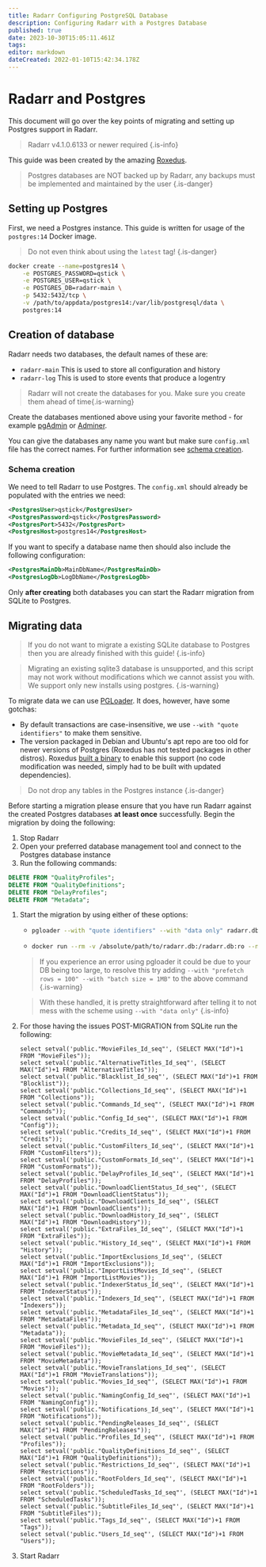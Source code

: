 ```yaml
---
title: Radarr Configuring PostgreSQL Database
description: Configuring Radarr with a Postgres Database
published: true
date: 2023-10-30T15:05:11.461Z
tags: 
editor: markdown
dateCreated: 2022-01-10T15:42:34.178Z
---
```


# Radarr and Postgres

This document will go over the key points of migrating and setting up Postgres support in Radarr.

> Radarr v4.1.0.6133 or newer required
{.is-info}

This guide was been created by the amazing [Roxedus](https://github.com/Roxedus).

> Postgres databases are NOT backed up by Radarr, any backups must be implemented and maintained by the user
{.is-danger}

## Setting up Postgres

 First, we need a Postgres instance. This guide is written for usage of the `postgres:14` Docker image.

 > Do not even think about using the `latest` tag! {.is-danger}

```bash
docker create --name=postgres14 \
    -e POSTGRES_PASSWORD=qstick \
    -e POSTGRES_USER=qstick \
    -e POSTGRES_DB=radarr-main \
    -p 5432:5432/tcp \
    -v /path/to/appdata/postgres14:/var/lib/postgresql/data \
    postgres:14
```

## Creation of database

Radarr needs two databases, the default names of these are:

- `radarr-main`   This is used to store all configuration and history
- `radarr-log`    This is used to store events that produce a logentry

> Radarr will not create the databases for you. Make sure you create them ahead of time{.is-warning}

Create the databases mentioned above using your favorite method - for example [pgAdmin](https://www.pgadmin.org/) or [Adminer](https://www.adminer.org/).

You can give the databases any name you want but make sure `config.xml` file has the correct names. For further information see [schema creation](/radarr/postgres-setup#schema-creation).

### Schema creation

 We need to tell Radarr to use Postgres. The `config.xml` should already be populated with the entries we need:

```xml
<PostgresUser>qstick</PostgresUser>
<PostgresPassword>qstick</PostgresPassword>
<PostgresPort>5432</PostgresPort>
<PostgresHost>postgres14</PostgresHost>
```

If you want to specify a database name then should also include the following configuration:

```xml
<PostgresMainDb>MainDbName</PostgresMainDb>
<PostgresLogDb>LogDbName</PostgresLogDb>
```

Only **after creating** both databases you can start the Radarr migration from SQLite to Postgres.

## Migrating data

> If you do not want to migrate a existing SQLite database to Postgres then you are already finished with this guide! {.is-info}

> Migrating an existing sqlite3 database is unsupported, and this script may not work without modifications which we cannot assist you with. We support only new installs using postgres. {.is-warning}

To migrate data we can use [PGLoader](https://github.com/dimitri/pgloader). It does, however, have some gotchas:

- By default transactions are case-insensitive, we use `--with "quote identifiers"` to make them sensitive.
- The version packaged in Debian and Ubuntu's apt repo are too old for newer versions of Postgres (Roxedus has not tested packages in other distros).
  Roxedus [built a binary](https://github.com/Roxedus/Pgloader-bin) to enable this support (no code modification was needed, simply had to be built with updated dependencies).

> Do not drop any tables in the Postgres instance {.is-danger}

Before starting a migration please ensure that you have run Radarr against the created Postgres databases **at least once** successfully. Begin the migration by doing the following:

1. Stop Radarr
1. Open your preferred database management tool and connect to the Postgres database instance
1. Run the following commands:

```SQL
DELETE FROM "QualityProfiles";
DELETE FROM "QualityDefinitions";
DELETE FROM "DelayProfiles";
DELETE FROM "Metadata";
```

1. Start the migration by using either of these options:

    - ```bash
      pgloader --with "quote identifiers" --with "data only" radarr.db 'postgresql://qstick:qstick@localhost/radarr-main'
      ```

    - ```bash
      docker run --rm -v /absolute/path/to/radarr.db:/radarr.db:ro --network=host ghcr.io/roxedus/pgloader --with "quote identifiers" --with "data only" /radarr.db "postgresql://qstick:qstick@localhost/radarr-main"
      ```

    > If you experience an error using pgloader it could be due to your DB being too large, to resolve this try adding `--with "prefetch rows = 100" --with "batch size = 1MB"` to the above command
    {.is-warning}

    > With these handled, it is pretty straightforward after telling it to not mess with the scheme using `--with "data only"`
    {.is-info}

2. For those having the issues POST-MIGRATION from SQLite run the following:

    ```postgres
    select setval('public."MovieFiles_Id_seq"', (SELECT MAX("Id")+1 FROM "MovieFiles"));
    select setval('public."AlternativeTitles_Id_seq"', (SELECT MAX("Id")+1 FROM "AlternativeTitles"));
    select setval('public."Blacklist_Id_seq"', (SELECT MAX("Id")+1 FROM "Blocklist"));
    select setval('public."Collections_Id_seq"', (SELECT MAX("Id")+1 FROM "Collections"));
    select setval('public."Commands_Id_seq"', (SELECT MAX("Id")+1 FROM "Commands"));
    select setval('public."Config_Id_seq"', (SELECT MAX("Id")+1 FROM "Config"));
    select setval('public."Credits_Id_seq"', (SELECT MAX("Id")+1 FROM "Credits"));
    select setval('public."CustomFilters_Id_seq"', (SELECT MAX("Id")+1 FROM "CustomFilters"));
    select setval('public."CustomFormats_Id_seq"', (SELECT MAX("Id")+1 FROM "CustomFormats"));
    select setval('public."DelayProfiles_Id_seq"', (SELECT MAX("Id")+1 FROM "DelayProfiles"));
    select setval('public."DownloadClientStatus_Id_seq"', (SELECT MAX("Id")+1 FROM "DownloadClientStatus"));
    select setval('public."DownloadClients_Id_seq"', (SELECT MAX("Id")+1 FROM "DownloadClients"));
    select setval('public."DownloadHistory_Id_seq"', (SELECT MAX("Id")+1 FROM "DownloadHistory"));
    select setval('public."ExtraFiles_Id_seq"', (SELECT MAX("Id")+1 FROM "ExtraFiles"));
    select setval('public."History_Id_seq"', (SELECT MAX("Id")+1 FROM "History"));
    select setval('public."ImportExclusions_Id_seq"', (SELECT MAX("Id")+1 FROM "ImportExclusions"));
    select setval('public."ImportListMovies_Id_seq"', (SELECT MAX("Id")+1 FROM "ImportListMovies"));
    select setval('public."IndexerStatus_Id_seq"', (SELECT MAX("Id")+1 FROM "IndexerStatus"));
    select setval('public."Indexers_Id_seq"', (SELECT MAX("Id")+1 FROM "Indexers"));
    select setval('public."MetadataFiles_Id_seq"', (SELECT MAX("Id")+1 FROM "MetadataFiles"));
    select setval('public."Metadata_Id_seq"', (SELECT MAX("Id")+1 FROM "Metadata"));
    select setval('public."MovieFiles_Id_seq"', (SELECT MAX("Id")+1 FROM "MovieFiles"));
    select setval('public."MovieMetadata_Id_seq"', (SELECT MAX("Id")+1 FROM "MovieMetadata"));
    select setval('public."MovieTranslations_Id_seq"', (SELECT MAX("Id")+1 FROM "MovieTranslations"));
    select setval('public."Movies_Id_seq"', (SELECT MAX("Id")+1 FROM "Movies"));
    select setval('public."NamingConfig_Id_seq"', (SELECT MAX("Id")+1 FROM "NamingConfig"));
    select setval('public."Notifications_Id_seq"', (SELECT MAX("Id")+1 FROM "Notifications"));
    select setval('public."PendingReleases_Id_seq"', (SELECT MAX("Id")+1 FROM "PendingReleases"));
    select setval('public."Profiles_Id_seq"', (SELECT MAX("Id")+1 FROM "Profiles"));
    select setval('public."QualityDefinitions_Id_seq"', (SELECT MAX("Id")+1 FROM "QualityDefinitions"));
    select setval('public."Restrictions_Id_seq"', (SELECT MAX("Id")+1 FROM "Restrictions"));
    select setval('public."RootFolders_Id_seq"', (SELECT MAX("Id")+1 FROM "RootFolders"));
    select setval('public."ScheduledTasks_Id_seq"', (SELECT MAX("Id")+1 FROM "ScheduledTasks"));
    select setval('public."SubtitleFiles_Id_seq"', (SELECT MAX("Id")+1 FROM "SubtitleFiles"));
    select setval('public."Tags_Id_seq"', (SELECT MAX("Id")+1 FROM "Tags"));
    select setval('public."Users_Id_seq"', (SELECT MAX("Id")+1 FROM "Users"));
    ```

3. Start Radarr
